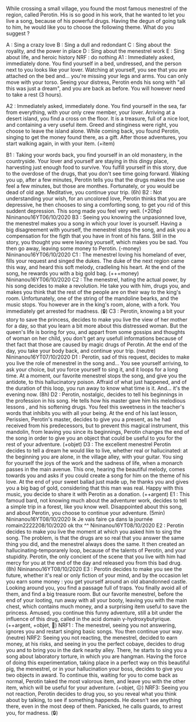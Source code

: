 While crossing a small village, you found the most famous menestrel of the region, called Perotin. His is so good in his work, that he wanted to let you live a song, because of his powerful drugs. Having the degun of going talk to him, he would like you to choose the following theme. What do you suggest ?

A : Sing a crazy love
B : Sing a dull and redondant
C : Sing about the royality, and the power in place
D : Sing about the menestrel work
E : Sing about life, and heroic history
NRF : do nothing
A1 : Immediately asked, immediately done. You find yourself in a bed, undressed, and the person next to you looks like your lover. Watching at yourself, you see that you are attached on the bed and... you're missing your legs and arms. You can only move with your torso. Seeing your distress, Perotin ends his song with "all this was just a dream", and you are back as before. You will however need to take a rest (3 hours).

A2 : Immediately asked, immediately done. You find yourself in the sea, far from everything, with your only crew member, your lover. Arriving at a desert island, you find a cross on the floor. It is a treasure, full of a nice loot, and containing a very useful item. Greed and stinginess were right, you choose to leave the island alone. While coming back, you found Perotin, singing to get the money found there, as a gift. After those adventures, you start walking again, in with your item. (+item)

B1 : Taking your words back, you find yourself in an old monastery, in the countryside. Your lover and yourself are staying in this dingy place, harvesting just enough food to survive. You fulfill yourself in this story, due to the overdose of the drugs, that you don't see time going forward. Waking you up, after a few minutes, Perotin tells you that the drugs makes the use feel a few minutes, but those are monthes. Fortunately, or you would be dead of old age. Meditative, you continue your trip. (6h)
B2 : Not understanding your wish, for an uncolored love, Perotin thinks that you are depressive, he then chooses to sing a comforting song, to get you rid of this suddent depression. This song made you feel very well. (+20hp)
Nininanou16YT06/10/2020
B3 : Seeing you knowing the unpasionned love, the menestrel makes you a song in which your lover is yourself. Having a big disagreement with yourself, the menestrel stops the song, and ask you a compensation for the figth that you have in front of his fans. Still in the story, you thought you were leaving yourself, which makes you be sad. You then go away, leaving some money to Perotin. (-money)
Nininanou16YT06/10/2020
C1 : The menestrel loving his homeland of ever, fills your request and singed the dukes. The duke of the next region came this way, and heard this soft melody, cradleling his heart. At the end of the song, he rewards you with a big gold bag. (+++money)
Nininanou16YT06/10/2020
C2 : The menestrel, hating the actual power, by his song decides to make a revolution. He take you with him, drugs you, and makes you think that the rest of the people are on their way to the king's room. Unfortunately, one of the string of the mandoline bearks, and the music stops. You however are in the king's room, alone, with a fork. You immediately get arrested for madness. (:lock:)
C3 : Perotin, knowing a bit your story to save the princess, decides to make you live the view of her mother for a day, so that you learn a bit more about this distressed woman. But the queen's life is boring for you, and appart from some gossips and thoughts of woman on her child, you don't get any usefull informations because of thet fact that those are caused by magic drugs of Perotin. At the end of the day, you take your body back, and continue your trip. (neutre)
Nininanou16YT07/10/2020
D1 : Perotin, sad of this request, decides to make you live the role of menestrel in the song and... You see yourself arriving, to ask your choice, but you force yourself to sing it, and it loops for a long time. At a moment, our favorite menestrel stops the song, and give you the antidote, to this hallucinatory poison. Affraid of what just happened, and of the duration of this loop, you run away to know what time is it. And... it's the evening now. (8h)
D2 : Perotin, nostalgic, decides to tell his beginnings in the profession in his song. He tells how his master gave him his melodious lessons , and his softening drugs. You feel this sweetness in the teacher's words that inhibits you with all your being. At the end of his last lesson, Perissien, Perotin's master, decides to give you a present, as he had received from his predecessors, but to prevent this magical instrument, this mandolin, from leaving you since its beginnings, Perotin changes the end of the song in order to give you an object that could be useful to you for the rest of your adventure. (+objet)
D3 : The excellent menestrel Perotin decides to tell a dream he would like to live, whether real or hallucinated: at the beginning you are alone, in the village alley, with your guitar. You sing for yourself the joys of the work and the sadness of life, when a monarch passes in the main avenue. This one, hearing the beautiful melody, comes towards you and asks if you could create a song for him on the theme of his love. At the end of your sweet ballad just made up, he thanks you and gives you a big bag of gold, considering that this man was real. Happy with this music, you decide to share it with Perotin as a donation. (++argent)
E1 : This famoud bard, not knowing much about the adventurer work, decides to tell a simple trip in a forest, like you know well. Disappointed about this song, and about Perotin, you choose to continue your adventure. (5min)
Nininanou16YT08/10/2020
Ik
Je vais faire ça dans la journée
romain2222208/10/2020
ok thx ^^
Nininanou16YT08/10/2020
E2 : Perotin decides to make you live the moment at which you asked him to sing the song. The problem, is that the drugs are so real that you answer the same thing you did, and the menestrel always does the same. It then created an hallucinating-temporarely loop, because of the talents of Perotin, and your stupidity. Perotin, the only concient of the scene that you live with him had mercy for you at the end of the day and released you from this bad drug. (8h)
Nininanou16YT08/10/2020
E3 : Perotin decides to make you see the future, whether it's real or only fiction of your mind, and by the occasion let you earn some money : you get yourself around an old abandonned castle. Looking around you, you find a passage full of traps. You finally avoid all of them, and find a big treasure room. But our favorite menestrel, before the end of your looting, run away with all your booty, leaving you with the main chest, which contains much money, and a surprising item useful to save the princess. Amused, you continue this funny adventure, still a bit under the influence of this drug, called in the acid domain γ-hydroxybutyrique. (++argent, +objet, :nauseated_face:)
NRF1 : The menestrel, seeing you not answering, ignores you and restart singing basic songs. You then continue your way. (neutre)
NRF2: Seeing you not reacting, the menestrel, decided to earn money, at his risks, and seeing in you the perfect cobaye, decides to drug you and to bring you in the dark nearby alley. There, he starts to sing you a song about laboratory torture, in which you are hangman. Having the force of doing this experimentation, taking place in a perfect way on this beautiful pig, the menestrel, or in your hallucination your boss, decides to give you two objects in award. To continue this, waiting for you to come back as normal, Perotin taked the most valorous item, and leave you with the other item, which will be useful for your adventure. (+objet, :confounded:)
NRF3: Seeing you not reaction, Perotin decides to drug you, so you reveal what you think about by talking, to see if something happends. He doesn't see anything there, even in the most deep of them. Panicked, he calls guards, to arrest you, for madness. (:lock:)
